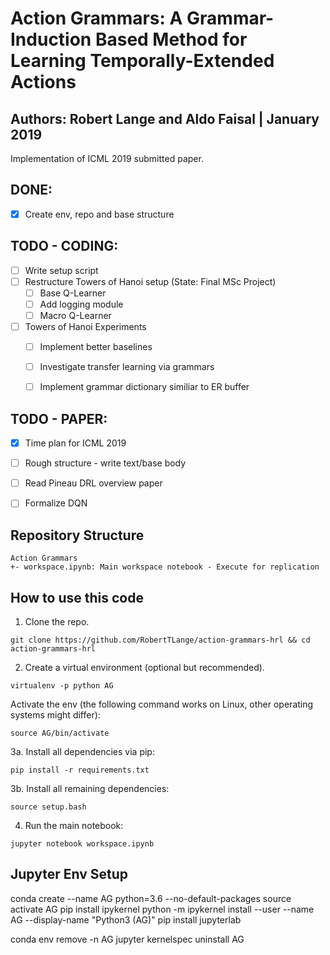 # Action Grammars: A Grammar-Induction Based Method for Learning Temporally-Extended Actions
## Authors: Robert Lange and Aldo Faisal | January 2019

Implementation of ICML 2019 submitted paper.


## DONE:
* [x] Create env, repo and base structure


## TODO - CODING:
* [ ] Write setup script
* [ ] Restructure Towers of Hanoi setup (State: Final MSc Project)
    * [ ] Base Q-Learner
    * [ ] Add logging module
    * [ ] Macro Q-Learner
* [ ] Towers of Hanoi Experiments
    * [ ] Implement better baselines
    * [ ] Investigate transfer learning via grammars
    * [ ] Implement grammar dictionary similiar to ER buffer


## TODO - PAPER:
* [x] Time plan for ICML 2019
* [ ] Rough structure - write text/base body
* [ ] Read Pineau DRL overview paper
* [ ] Formalize DQN


## Repository Structure
```
Action Grammars
+- workspace.ipynb: Main workspace notebook - Execute for replication
```

## How to use this code
1. Clone the repo.
```
git clone https://github.com/RobertTLange/action-grammars-hrl && cd action-grammars-hrl
```
2. Create a virtual environment (optional but recommended).
```
virtualenv -p python AG
```
Activate the env (the following command works on Linux, other operating systems might differ):
```
source AG/bin/activate
```
3a. Install all dependencies via pip:
```
pip install -r requirements.txt
```
3b. Install all remaining dependencies:
```
source setup.bash
```
4. Run the main notebook:
```
jupyter notebook workspace.ipynb
```

## Jupyter Env Setup
conda create --name AG python=3.6 --no-default-packages
source activate AG
pip install ipykernel
python -m ipykernel install --user --name AG --display-name "Python3 (AG)"
pip install jupyterlab

conda env remove -n AG
jupyter kernelspec uninstall AG
